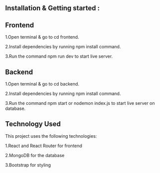 ## Installation & Getting started :

## Frontend

1.Open terminal & go to cd frontend.

2.Install dependencies by running npm install command.

3.Run the command npm run dev to start live server.
## Backend

1.Open terminal & go to cd backend.

2.Install dependencies by running npm install command.

3.Run the command npm start or nodemon index.js to start live server on database.

## Technology Used
This project uses the following technologies:

1.React and React Router for frontend

2.MongoDB for the database

3.Bootstrap for styling

